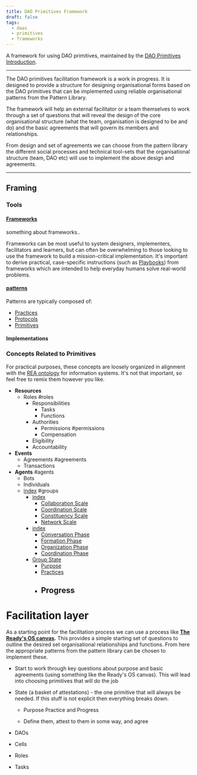```yaml
---
title: DAO Primitives Framework
draft: false
tags:
  - daos
  - primitives
  - frameworks
---
```


A framework for using DAO primitives, maintained by the [DAO Primitives Introduction](notes/dao-primitives/DAO%20Primitives%20Introduction.md).

---

The DAO primitives facilitation framework is a work in progress. It is designed to provide a structure for designing organisational forms based on the DAO primitives that can be implemented using reliable organisational patterns from the Pattern Library.

The framework will help an external facilitator or a team themselves to work through a set of questions that will reveal the design of the core organisational structure (what the team, organisation is designed to be and do) and the basic agreements that will govern its members and relationships.

From design and set of agreements we can choose from the pattern library the different social processes and technical tool-sets that the organisational structure (team, DAO etc) will use to implement the above design and agreements.

---

## Framing

### Tools

#### [Frameworks](lexicon/Frameworks.md)

something about frameworks..

Frameworks can be most useful to system designers, implementers, facilitators and learners, but can often be overwhelming to those looking to use the framework to build a mission-critical implementation. It's important to derive practical, case-specific instructions (such as [Playbooks](lexicon/Playbooks.md)) from frameworks which are intended to help everyday humans solve real-world problems.

#### [patterns](notes/dao-primitives/patterns/patterns.md)

Patterns are typically composed of:

- [Practices](notes/dao-primitives/Practices.md)
- [Protocols](notes/dao-primitives/Protocols.md)
- [Primitives](notes/dao-primitives/Primitives.md)

#### Implementations 

### Concepts Related to Primitives

For practical purposes, these concepts are loosely organized in alignment with the [REA ontology](https://en.wikipedia.org/wiki/Resources%2C_Events%2C_Agents) for information systems. It's not that important, so feel free to remix them however you like.

- **Resources**
	- Roles #roles
		- Responsibilities
			- Tasks
			- Functions
		- Authorities
			- Permissions #permissions 
			- Compensation
		- Eligibility
		- Accountability
- **Events**
	- Agreements #agreements  
	- Transactions
- **Agents** #agents 
	- Bots
	- Individuals
	- [index](notes/dao-primitives/framework/group-properties/index.md) #groups 
		- [index](notes/dao-primitives/framework/group-properties/scale/index.md) 
			- [Collaboration Scale](notes/dao-primitives/framework/group-properties/scale/Collaboration%20Scale.md) 
			- [Coordination Scale](notes/dao-primitives/framework/group-properties/scale/Coordination%20Scale.md) 
			- [Constituency Scale](notes/dao-primitives/framework/group-properties/scale/Constituency%20Scale.md) 
			- [Network Scale](notes/dao-primitives/framework/group-properties/scale/Network%20Scale.md) 
		- [index](notes/dao-primitives/framework/group-properties/phase/index.md) 
			- [Conversation Phase](notes/dao-primitives/framework/group-properties/phase/conversation.md)
			- [Formation Phase](notes/dao-primitives/framework/group-properties/phase/formation.md)
			- [Organization Phase](notes/dao-primitives/framework/group-properties/phase/organization.md)
			- [Coordination Phase](notes/dao-primitives/framework/group-properties/phase/coordination.md)
		- [Group State](notes/dao-primitives/framework/group-properties/state.md)
			- [Purpose](notes/dao-primitives/Purpose.md)
			- [Practices](notes/dao-primitives/Practices.md)
			- Progress
				- 


# Facilitation layer

 As a starting point for the facilitation process we can use a process like **[The Ready's OS canvas](https://www.theready.com/os-canvas).** This provides a simple starting set of questions to outline the desired set organisational relationships and functions. From here the appropriate patterns from the pattern library can be chosen to implement these.

- Start to work through key questions about purpose and basic agreements (using something like the Ready's OS canvas). This will lead into choosing primitives that will do the job

- State (a basket of attestations) - the one primitive that will always be needed. If this stuff is not explicit then everything breaks down.

  - Purpose Practice and Progress

  - Define them, attest to them in some way, and agree



- DAOs

- Cells

- Roles

- Tasks
